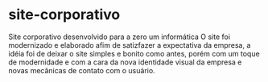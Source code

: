 # site-corporativo
Site corporativo desenvolvido para a zero um informática
O site foi modernizado e elaborado afim de satizfazer a expectativa da empresa, a idéia foi de deixar o site simples e bonito como antes, porém com um toque de modernidade e com a cara da nova identidade visual da empresa e novas mecânicas de contato com o usuário.